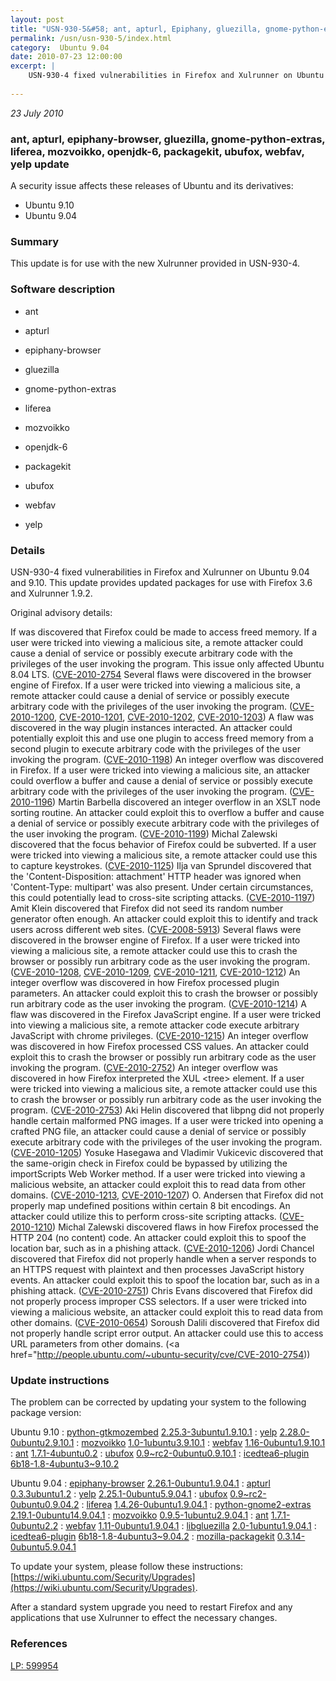 ```yaml
---
layout: post
title: "USN-930-5&#58; ant, apturl, Epiphany, gluezilla, gnome-python-extras, liferea, mozvoikko, OpenJDK, packagekit, ubufox, webfav, yelp update"
permalink: /usn/usn-930-5/index.html
category:  Ubuntu 9.04
date: 2010-07-23 12:00:00
excerpt: |
    USN-930-4 fixed vulnerabilities in Firefox and Xulrunner on Ubuntu 9.04 and 9.10. This update provides updated packages for use with Firefox 3.6 and Xulrunner 1.9.2.
    
--- 
```

 
 

*23 July 2010*

### ant, apturl, epiphany-browser, gluezilla, gnome-python-extras, liferea, mozvoikko, openjdk-6, packagekit, ubufox, webfav, yelp update

A security issue affects these releases of Ubuntu and its derivatives:

* Ubuntu 9.10
* Ubuntu 9.04

### Summary

This update is for use with the new Xulrunner provided in USN-930-4. 

### Software description

* ant 

* apturl 

* epiphany-browser 

* gluezilla 

* gnome-python-extras 

* liferea 

* mozvoikko 

* openjdk-6 

* packagekit 

* ubufox 

* webfav 

* yelp 

### Details

USN-930-4 fixed vulnerabilities in Firefox and Xulrunner on Ubuntu 9.04 and 9.10. This update provides updated packages for use with Firefox 3.6 and Xulrunner 1.9.2.

Original advisory details:

 If was discovered that Firefox could be made to access freed memory. If a user were tricked into viewing a malicious site, a remote attacker could cause a denial of service or possibly execute arbitrary code with the privileges of the user invoking the program. This issue only affected Ubuntu 8.04 LTS. ([CVE-2010-2754](http://people.ubuntu.com/~ubuntu-security/cve/CVE-2010-1121">CVE-2010-1121</a>) Several flaws were discovered in the browser engine of Firefox. If a user were tricked into viewing a malicious site, a remote attacker could cause a denial of service or possibly execute arbitrary code with the privileges of the user invoking the program. (<a href="http://people.ubuntu.com/~ubuntu-security/cve/CVE-2010-1200">CVE-2010-1200</a>, <a href="http://people.ubuntu.com/~ubuntu-security/cve/CVE-2010-1201">CVE-2010-1201</a>, <a href="http://people.ubuntu.com/~ubuntu-security/cve/CVE-2010-1202">CVE-2010-1202</a>, <a href="http://people.ubuntu.com/~ubuntu-security/cve/CVE-2010-1203">CVE-2010-1203</a>) A flaw was discovered in the way plugin instances interacted. An attacker could potentially exploit this and use one plugin to access freed memory from a second plugin to execute arbitrary code with the privileges of the user invoking the program. (<a href="http://people.ubuntu.com/~ubuntu-security/cve/CVE-2010-1198">CVE-2010-1198</a>) An integer overflow was discovered in Firefox. If a user were tricked into viewing a malicious site, an attacker could overflow a buffer and cause a denial of service or possibly execute arbitrary code with the privileges of the user invoking the program. (<a href="http://people.ubuntu.com/~ubuntu-security/cve/CVE-2010-1196">CVE-2010-1196</a>) Martin Barbella discovered an integer overflow in an XSLT node sorting routine. An attacker could exploit this to overflow a buffer and cause a denial of service or possibly execute arbitrary code with the privileges of the user invoking the program. (<a href="http://people.ubuntu.com/~ubuntu-security/cve/CVE-2010-1199">CVE-2010-1199</a>) Michal Zalewski discovered that the focus behavior of Firefox could be subverted. If a user were tricked into viewing a malicious site, a remote attacker could use this to capture keystrokes. (<a href="http://people.ubuntu.com/~ubuntu-security/cve/CVE-2010-1125">CVE-2010-1125</a>) Ilja van Sprundel discovered that the &#39;Content-Disposition: attachment&#39; HTTP header was ignored when &#39;Content-Type: multipart&#39; was also present. Under certain circumstances, this could potentially lead to cross-site scripting attacks. (<a href="http://people.ubuntu.com/~ubuntu-security/cve/CVE-2010-1197">CVE-2010-1197</a>) Amit Klein discovered that Firefox did not seed its random number generator often enough. An attacker could exploit this to identify and track users across different web sites. (<a href="http://people.ubuntu.com/~ubuntu-security/cve/CVE-2008-5913">CVE-2008-5913</a>) Several flaws were discovered in the browser engine of Firefox. If a user were tricked into viewing a malicious site, a remote attacker could use this to crash the browser or possibly run arbitrary code as the user invoking the program. (<a href="http://people.ubuntu.com/~ubuntu-security/cve/CVE-2010-1208">CVE-2010-1208</a>, <a href="http://people.ubuntu.com/~ubuntu-security/cve/CVE-2010-1209">CVE-2010-1209</a>, <a href="http://people.ubuntu.com/~ubuntu-security/cve/CVE-2010-1211">CVE-2010-1211</a>, <a href="http://people.ubuntu.com/~ubuntu-security/cve/CVE-2010-1212">CVE-2010-1212</a>) An integer overflow was discovered in how Firefox processed plugin parameters. An attacker could exploit this to crash the browser or possibly run arbitrary code as the user invoking the program. (<a href="http://people.ubuntu.com/~ubuntu-security/cve/CVE-2010-1214">CVE-2010-1214</a>) A flaw was discovered in the Firefox JavaScript engine. If a user were tricked into viewing a malicious site, a remote attacker code execute arbitrary JavaScript with chrome privileges. (<a href="http://people.ubuntu.com/~ubuntu-security/cve/CVE-2010-1215">CVE-2010-1215</a>) An integer overflow was discovered in how Firefox processed CSS values. An attacker could exploit this to crash the browser or possibly run arbitrary code as the user invoking the program. (<a href="http://people.ubuntu.com/~ubuntu-security/cve/CVE-2010-2752">CVE-2010-2752</a>) An integer overflow was discovered in how Firefox interpreted the XUL &lt;tree&gt; element. If a user were tricked into viewing a malicious site, a remote attacker could use this to crash the browser or possibly run arbitrary code as the user invoking the program. (<a href="http://people.ubuntu.com/~ubuntu-security/cve/CVE-2010-2753">CVE-2010-2753</a>) Aki Helin discovered that libpng did not properly handle certain malformed PNG images. If a user were tricked into opening a crafted PNG file, an attacker could cause a denial of service or possibly execute arbitrary code with the privileges of the user invoking the program. (<a href="http://people.ubuntu.com/~ubuntu-security/cve/CVE-2010-1205">CVE-2010-1205</a>) Yosuke Hasegawa and Vladimir Vukicevic discovered that the same-origin check in Firefox could be bypassed by utilizing the importScripts Web Worker method. If a user were tricked into viewing a malicious website, an attacker could exploit this to read data from other domains. (<a href="http://people.ubuntu.com/~ubuntu-security/cve/CVE-2010-1213">CVE-2010-1213</a>, <a href="http://people.ubuntu.com/~ubuntu-security/cve/CVE-2010-1207">CVE-2010-1207</a>) O. Andersen that Firefox did not properly map undefined positions within certain 8 bit encodings. An attacker could utilize this to perform cross-site scripting attacks. (<a href="http://people.ubuntu.com/~ubuntu-security/cve/CVE-2010-1210">CVE-2010-1210</a>) Michal Zalewski discovered flaws in how Firefox processed the HTTP 204 (no content) code. An attacker could exploit this to spoof the location bar, such as in a phishing attack. (<a href="http://people.ubuntu.com/~ubuntu-security/cve/CVE-2010-1206">CVE-2010-1206</a>) Jordi Chancel discovered that Firefox did not properly handle when a server responds to an HTTPS request with plaintext and then processes JavaScript history events. An attacker could exploit this to spoof the location bar, such as in a phishing attack. (<a href="http://people.ubuntu.com/~ubuntu-security/cve/CVE-2010-2751">CVE-2010-2751</a>) Chris Evans discovered that Firefox did not properly process improper CSS selectors. If a user were tricked into viewing a malicious website, an attacker could exploit this to read data from other domains. (<a href="http://people.ubuntu.com/~ubuntu-security/cve/CVE-2010-0654">CVE-2010-0654</a>) Soroush Dalili discovered that Firefox did not properly handle script error output. An attacker could use this to access URL parameters from other domains. (<a href="http://people.ubuntu.com/~ubuntu-security/cve/CVE-2010-2754)) 

### Update instructions

The problem can be corrected by updating your system to the following package version:

Ubuntu 9.10
 : [python-gtkmozembed](https://launchpad.net/ubuntu/+source/gnome-python-extras) <span> [2.25.3-3ubuntu1.9.10.1](https://launchpad.net/ubuntu/+source/gnome-python-extras/2.25.3-3ubuntu1.9.10.1) </span> 
 : [yelp](https://launchpad.net/ubuntu/+source/yelp) <span> [2.28.0-0ubuntu2.9.10.1](https://launchpad.net/ubuntu/+source/yelp/2.28.0-0ubuntu2.9.10.1) </span> 
 : [mozvoikko](https://launchpad.net/ubuntu/+source/mozvoikko) <span> [1.0-1ubuntu3.9.10.1](https://launchpad.net/ubuntu/+source/mozvoikko/1.0-1ubuntu3.9.10.1) </span> 
 : [webfav](https://launchpad.net/ubuntu/+source/webfav) <span> [1.16-0ubuntu1.9.10.1](https://launchpad.net/ubuntu/+source/webfav/1.16-0ubuntu1.9.10.1) </span> 
 : [ant](https://launchpad.net/ubuntu/+source/ant) <span> [1.7.1-4ubuntu0.2](https://launchpad.net/ubuntu/+source/ant/1.7.1-4ubuntu0.2) </span> 
 : [ubufox](https://launchpad.net/ubuntu/+source/ubufox) <span> [0.9~rc2-0ubuntu0.9.10.1](https://launchpad.net/ubuntu/+source/ubufox/0.9~rc2-0ubuntu0.9.10.1) </span> 
 : [icedtea6-plugin](https://launchpad.net/ubuntu/+source/openjdk-6) <span> [6b18-1.8-4ubuntu3~9.10.2](https://launchpad.net/ubuntu/+source/openjdk-6/6b18-1.8-4ubuntu3~9.10.2) </span> 

Ubuntu 9.04
 : [epiphany-browser](https://launchpad.net/ubuntu/+source/epiphany-browser) <span> [2.26.1-0ubuntu1.9.04.1](https://launchpad.net/ubuntu/+source/epiphany-browser/2.26.1-0ubuntu1.9.04.1) </span> 
 : [apturl](https://launchpad.net/ubuntu/+source/apturl) <span> [0.3.3ubuntu1.2](https://launchpad.net/ubuntu/+source/apturl/0.3.3ubuntu1.2) </span> 
 : [yelp](https://launchpad.net/ubuntu/+source/yelp) <span> [2.25.1-0ubuntu5.9.04.1](https://launchpad.net/ubuntu/+source/yelp/2.25.1-0ubuntu5.9.04.1) </span> 
 : [ubufox](https://launchpad.net/ubuntu/+source/ubufox) <span> [0.9~rc2-0ubuntu0.9.04.2](https://launchpad.net/ubuntu/+source/ubufox/0.9~rc2-0ubuntu0.9.04.2) </span> 
 : [liferea](https://launchpad.net/ubuntu/+source/liferea) <span> [1.4.26-0ubuntu1.9.04.1](https://launchpad.net/ubuntu/+source/liferea/1.4.26-0ubuntu1.9.04.1) </span> 
 : [python-gnome2-extras](https://launchpad.net/ubuntu/+source/gnome-python-extras) <span> [2.19.1-0ubuntu14.9.04.1](https://launchpad.net/ubuntu/+source/gnome-python-extras/2.19.1-0ubuntu14.9.04.1) </span> 
 : [mozvoikko](https://launchpad.net/ubuntu/+source/mozvoikko) <span> [0.9.5-1ubuntu2.9.04.1](https://launchpad.net/ubuntu/+source/mozvoikko/0.9.5-1ubuntu2.9.04.1) </span> 
 : [ant](https://launchpad.net/ubuntu/+source/ant) <span> [1.7.1-0ubuntu2.2](https://launchpad.net/ubuntu/+source/ant/1.7.1-0ubuntu2.2) </span> 
 : [webfav](https://launchpad.net/ubuntu/+source/webfav) <span> [1.11-0ubuntu1.9.04.1](https://launchpad.net/ubuntu/+source/webfav/1.11-0ubuntu1.9.04.1) </span> 
 : [libgluezilla](https://launchpad.net/ubuntu/+source/gluezilla) <span> [2.0-1ubuntu1.9.04.1](https://launchpad.net/ubuntu/+source/gluezilla/2.0-1ubuntu1.9.04.1) </span> 
 : [icedtea6-plugin](https://launchpad.net/ubuntu/+source/openjdk-6) <span> [6b18-1.8-4ubuntu3~9.04.2](https://launchpad.net/ubuntu/+source/openjdk-6/6b18-1.8-4ubuntu3~9.04.2) </span> 
 : [mozilla-packagekit](https://launchpad.net/ubuntu/+source/packagekit) <span> [0.3.14-0ubuntu5.9.04.1](https://launchpad.net/ubuntu/+source/packagekit/0.3.14-0ubuntu5.9.04.1) </span> 

To update your system, please follow these instructions: [https://wiki.ubuntu.com/Security/Upgrades](https://wiki.ubuntu.com/Security/Upgrades).

After a standard system upgrade you need to restart Firefox and any applications that use Xulrunner to effect the necessary changes. 

### References

 
 [LP: 599954](https://launchpad.net/bugs/599954)
 

